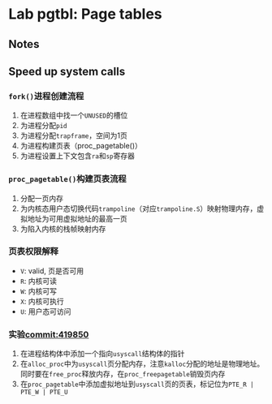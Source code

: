 # Lab pgtbl: Page tables

## Notes

## Speed up system calls

### `fork()`进程创建流程
1. 在进程数组中找一个`UNUSED`的槽位
2. 为进程分配`pid`
3. 为进程分配`trapframe`，空间为1页
4. 为进程构建页表（proc_pagetable()）
5. 为进程设置上下文包含`ra`和`sp`寄存器

### `proc_pagetable()`构建页表流程
1. 分配一页内存
2. 为内核态用户态切换代码`trampoline`（对应`trampoline.S`）映射物理内存，虚拟地址为可用虚拟地址的最高一页
3. 为陷入内核的栈帧映射内存

### 页表权限解释
- `V`: valid, 页是否可用
- `R`: 内核可读
- `W`: 内核可写
- `X`: 内核可执行
- `U`: 用户态可访问

### 实验[commit:419850](https://github.com/huyyi/MIT6S081-docker/commit/dcad2cb7692a8b7a27bf9849d25eaca619419850)
1. 在进程结构体中添加一个指向`usyscall`结构体的指针
2. 在`alloc_proc`中为`usyscall`页分配内存，注意`kalloc`分配的地址是物理地址。同时要在`free_proc`释放内存，在`proc_freepagetable`销毁页内存
3. 在`proc_pagetable`中添加虚拟地址到`usyscall`页的页表，标记位为`PTE_R | PTE_W | PTE_U`